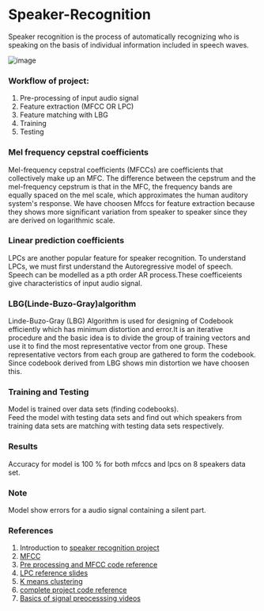 # Speaker-Recognition
Speaker recognition is the process of automatically recognizing who is speaking on the basis of individual information included in speech waves.

![image](https://user-images.githubusercontent.com/92499855/137593881-06a6708a-43bf-4cec-bb01-7f21da458ae5.png)

### Workflow of project:
1) Pre-processing of input audio signal
2) Feature extraction (MFCC OR LPC)
3) Feature matching with LBG
4) Training 
5) Testing 

### Mel frequency cepstral coefficients
Mel-frequency cepstral coefficients (MFCCs) are coefficients that collectively make up an MFC. The difference between the cepstrum and the mel-frequency cepstrum is that in the MFC, the frequency bands are equally spaced on the mel scale, which approximates the human auditory system's response. We have choosen Mfccs for feature extraction because they shows more significant variation from speaker to speaker since they are derived on logarithmic scale.
### Linear prediction coefficients
LPCs are another popular feature for speaker recognition. To understand LPCs, we must first understand the Autoregressive model of speech. Speech can be modelled as a pth order AR process.These coefficeients give characteristics of input audio signal.
### LBG(Linde-Buzo-Gray)algorithm
Linde-Buzo-Gray (LBG) Algorithm is used for designing of Codebook efficiently which has minimum distortion and error.It is an iterative procedure and the basic idea is to divide the group of training vectors and use it to find the most representative vector from one group. These representative vectors from each group are gathered to form the codebook. Since codebook derived from LBG shows min distortion we have choosen this.


### Training and Testing
Model is trained over data sets (finding codebooks).  
Feed the model with testing data sets and find out which speakers from training data sets are matching with testing data sets respectively. 

### Results
Accuracy for model is 100 % for both mfccs and lpcs on 8 speakers data set.
### Note
Model show errors for a audio signal containing a silent part.
### References
1) Introduction to [speaker recognition project](https://minhdo.ece.illinois.edu/teaching/speaker_recognition/speaker_recognition.html)
2) [MFCC](http://www.practicalcryptography.com/miscellaneous/machine-learning/guide-mel-frequency-cepstral-coefficients-mfccs/)
3) [Pre processing and MFCC code reference](https://aadityachapagain.com/2020/08/asr-mfcc-filterbanks/)
4) [LPC reference slides](https://docs.google.com/presentation/d/1hBIF-j9fH92bnA72nzNQhTr5RXCcIK7AA-e6LIHX4Hw/edit#slide=id.gf4f26d30c1_0_13)
5) [K means clustering](https://github.com/CihanBosnali/Machine-Learning-without-Libraries/blob/master/K-Means-Clustering/K-Means-Clustering-without-ML-libraries.ipynb)
6) [complete project code reference](https://ccrma.stanford.edu/~orchi/Documents/speaker_recognition_report.pdf)
7) [Basics of signal preocesssing videos](https://youtube.com/playlist?list=PLJ-OcUCIty7evBmHvYRv66RcuziszpSFB)
















